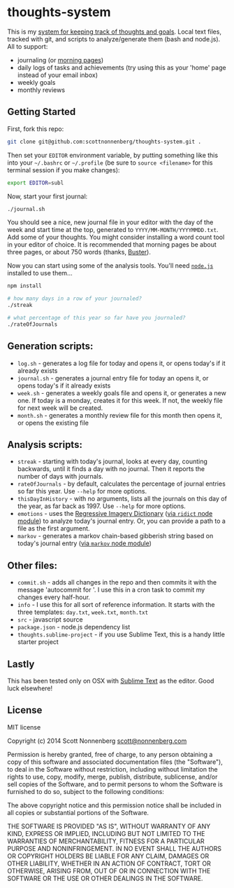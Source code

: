# thoughts-system

This is my [system for keeping track of thoughts and goals](https://blog.scottnonnenberg.com/resolutions-and-systems/). Local text files, tracked with git, and scripts to analyze/generate them (bash and node.js). All to support:

* journaling (or [morning pages](http://www.theguardian.com/lifeandstyle/2014/oct/03/morning-pages-change-your-life-oliver-burkeman))
* daily logs of tasks and achievements (try using this as your 'home' page instead of your email inbox)
* weekly goals
* monthly reviews

## Getting Started

First, fork this repo:

```bash
git clone git@github.com:scottnonnenberg/thoughts-system.git .
```

Then set your `EDITOR` environment variable, by putting something like this into your `~/.bashrc` or `~/.profile` (be sure to `source <filename>` for this terminal session if you make changes):

```bash
export EDITOR=subl
```

Now, start your first journal:

```bash
./journal.sh
```

You should see a nice, new journal file in your editor with the day of the week and start time at the top, generated to `YYYY/MM-MONTH/YYYYMMDD.txt`. Add some of your thoughts. You might consider installing a word count tool in your editor of choice. It is recommended that morning pages be about three pages, or about 750 words (thanks, [Buster](http://www.forbes.com/sites/jasonoberholtzer/2011/03/30/internet-transparency-a-chat-with-buster-benson/)).

Now you can start using some of the analysis tools. You'll need [`node.js`](http://nodejs.org/) installed to use them...

```bash
npm install

# how many days in a row of your journaled?
./streak

# what percentage of this year so far have you journaled?
./rateOfJournals
```

## Generation scripts:

* `log.sh` - generates a log file for today and opens it, or opens today's if it already exists
* `journal.sh` - generates a journal entry file for today an opens it, or opens today's if it already exists
* `week.sh` - generates a weekly goals file and opens it, or generates a new one. If today is a monday, creates it for this week. If not, the weekly file for next week will be created.
* `month.sh` - generates a monthly review file for this month then opens it, or opens the existing file

## Analysis scripts:
* `streak` - starting with today's journal, looks at every day, counting backwards, until it finds a day with no journal. Then it reports the number of days with journals.
* `rateOfJournals` - by default, calculates the percentage of journal entries so far this year. Use `--help` for more options.
* `thisDayInHistory` - with no arguments, lists all the journals on this day of the year, as far back as 1997. Use `--help` for more options.
* `emotions` - uses the [Regressive Imagery Dictionary](http://enjoymentland.com/2010/01/11/the-regressive-imagery-dictionary/) ([via `ridict` node module](https://github.com/frankamp/node-ridict)) to analyze today's journal entry. Or, you can provide a path to a file as the first argument.
* `markov` - generates a markov chain-based gibberish string based on today's journal entry ([via `markov` node module](https://github.com/substack/node-markov))

## Other files:

* `commit.sh` - adds all changes in the repo and then commits it with the message 'autocommit for <date>'. I use this in a cron task to commit my changes every half-hour.
* `info` - I use this for all sort of reference information. It starts with the three templates: `day.txt`, `week.txt`, `month.txt`
* `src` - javascript source
* `package.json` - node.js dependency list
* `thoughts.sublime-project` - if you use Sublime Text, this is a handy little starter project

## Lastly

This has been tested only on OSX with [Sublime Text](http://www.sublimetext.com/) as the editor. Good luck elsewhere!

## License

MIT license

Copyright (c) 2014 Scott Nonnenberg <scott@nonnenberg.com>

Permission is hereby granted, free of charge, to any person obtaining a copy of this software and
associated documentation files (the "Software"), to deal in the Software without restriction,
including without limitation the rights to use, copy, modify, merge, publish, distribute,
sublicense, and/or sell copies of the Software, and to permit persons to whom the Software is
furnished to do so, subject to the following conditions:

The above copyright notice and this permission notice shall be included in all copies or
substantial portions of the Software.

THE SOFTWARE IS PROVIDED "AS IS", WITHOUT WARRANTY OF ANY KIND, EXPRESS OR IMPLIED, INCLUDING BUT
NOT LIMITED TO THE WARRANTIES OF MERCHANTABILITY, FITNESS FOR A PARTICULAR PURPOSE AND
NONINFRINGEMENT. IN NO EVENT SHALL THE AUTHORS OR COPYRIGHT HOLDERS BE LIABLE FOR ANY CLAIM,
DAMAGES OR OTHER LIABILITY, WHETHER IN AN ACTION OF CONTRACT, TORT OR OTHERWISE, ARISING FROM, OUT
OF OR IN CONNECTION WITH THE SOFTWARE OR THE USE OR OTHER DEALINGS IN THE SOFTWARE.


